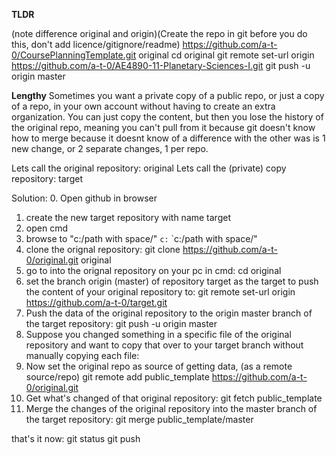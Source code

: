 **TLDR**

(note difference original and origin)(Create the repo in git before you do this, don't add licence/gitignore/readme)
https://github.com/a-t-0/CoursePlanningTemplate.git original
cd original
git remote set-url origin https://github.com/a-t-0/AE4890-11-Planetary-Sciences-I.git 
git push -u origin master


**Lengthy**
Sometimes you want a private copy of a public repo, or just a copy of a repo, in your own account without having to create an extra organization.
You can just copy the content, but then you lose the history of the original repo, meaning you can't pull from it because git doesn't know how to merge
because it doesnt know of a difference with the other was is 1 new change, or 2 separate changes, 1 per repo.

Lets call the original repository: original
Lets call the (private) copy repository: target


Solution:
0. Open github in browser
1. create the new target repository with name target
2. open cmd
3. browse to "c:/path with space/"
`c:`
`c:/path with space/"
4.  clone the orignal repository:
git clone https://github.com/a-t-0/original.git original
5. go to into the orignal repository on your pc in cmd:
cd original
6. set the branch origin (master) of repository target as the target to push the content of your original repository to:
git remote set-url origin https://github.com/a-t-0/target.git
7. Push the data of the original repository to the origin master branch of the target repository:
git push -u origin master
8. Suppose you changed something in a specific file of the original repository and want to copy that over to your target branch without manually copying each file:
8. Now set the original repo as source of getting data, (as a remote source/repo)
git remote add public_template https://github.com/a-t-0/original.git
10. Get what's changed of that original repository:
git fetch public_template
11. Merge the changes of the original repository into the master branch of the target repository:
git merge public_template/master

that's it now:
git status
git push
